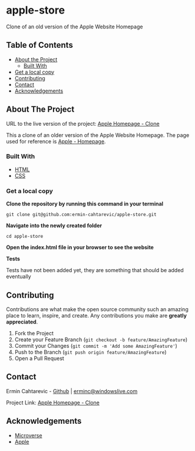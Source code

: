 # apple-store
Clone of an old version of the Apple Website Homepage

## Table of Contents

* [About the Project](#about-the-project)
  * [Built With](#built-with)
* [Get a local copy](#get-a-local-copy)
* [Contributing](#contributing)
* [Contact](#contact)
* [Acknowledgements](#acknowledgements)

<!-- ABOUT THE PROJECT -->
## About The Project


URL to the live version of the project: [Apple Homepage - Clone](https://rawcdn.githack.com/ermin-cahtarevic/apple-store/009abb6b913cec17dd1537039cd4b4ac456b212f/index.html)

This a clone of an older version of the Apple Website Homepage. The page used for reference is [Apple - Homepage](https://archive.md/UW4oR).

### Built With

* [HTML](https://github.com/ermin-cahtarevic/apple-store/blob/feature-branch/index.html)
* [CSS](https://github.com/ermin-cahtarevic/apple-store/blob/feature-branch/style.css)

### Get a local copy

**Clone the repository by running this command in your terminal**
```
git clone git@github.com:ermin-cahtarevic/apple-store.git
```

**Navigate into the newly created folder**
```
cd apple-store
```

**Open the index.html file in your browser to see the website** 

**Tests**

Tests have not been added yet, they are something that should be added eventually

## Contributing

Contributions are what make the open source community such an amazing place to learn, inspire, and create. Any contributions you make are **greatly appreciated**.

1. Fork the Project
2. Create your Feature Branch (`git checkout -b feature/AmazingFeature`)
3. Commit your Changes (`git commit -m 'Add some AmazingFeature'`)
4. Push to the Branch (`git push origin feature/AmazingFeature`)
5. Open a Pull Request


<!-- CONTACT -->
## Contact

Ermin Cahtarevic - [Github](https://github.com/ermin-cahtarevic) | erminc@windowslive.com

Project Link: [Apple Homepage - Clone](https://github.com/ermin-cahtarevic/apple-store/tree/feature-branch)



<!-- ACKNOWLEDGEMENTS -->
## Acknowledgements

* [Microverse](https://www.microverse.org/)
* [Apple](https://www.apple.com/)
